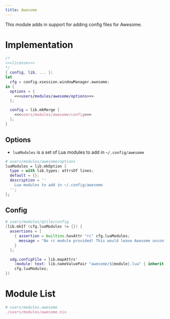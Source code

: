 ```yaml
---
title: Awesome
---
```

This module adds in support for adding config files for Awesome.

# Implementation
```nix users/modules/awesome.nix
/*
<<<license>>>
*/
{ config, lib, ... }:
let 
  cfg = config.xsession.windowManager.awesome;
in {
  options = {
    <<<users/modules/awesome/options>>>
  };

  config = lib.mkMerge [
    <<<users/modules/awesome/config>>>
  ];
}
```

## Options
- `luaModules` is a set of Lua modules to add in `~/.config/awesome`

```nix "users/modules/awesome/options"
# users/modules/awesome/options
luaModules = lib.mkOption {
  type = with lib.types; attrsOf lines;
  default = {};
  description = ''
    Lua modules to add in ~/.config/awesome
  '';
};
```

## Config
```nix "users/modules/qtile/config"
# users/modules/qtile/config
(lib.mkIf (cfg.luaModules != {}) {
  assertions = [
    { assertion = builtins.hasAttr "rc" cfg.luaModules;
      message = "No rc module provided! This would leave Awesome unconfigured, and is likely a mistake.";
    }
  ];

  xdg.configFile = lib.mapAttrs'
    (module: text: lib.nameValuePair "awesome/${module}.lua" { inherit text; })
    cfg.luaModules;
})
```

# Module List
```nix "users/modules" +=
# users/modules.awesome
./users/modules/awesome.nix
```
